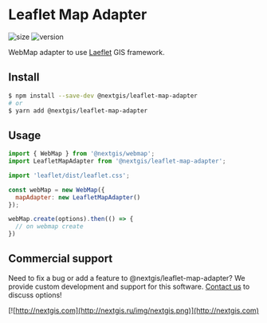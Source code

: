 # Leaflet Map Adapter

![size](https://img.shields.io/bundlephobia/minzip/@nextgis/leaflet-map-adapter) ![version](https://img.shields.io/npm/v/@nextgis/leaflet-map-adapter)

WebMap adapter to use [Laeflet](https://leafletjs.com/) GIS framework.

## Install

```bash
$ npm install --save-dev @nextgis/leaflet-map-adapter
# or
$ yarn add @nextgis/leaflet-map-adapter
```

## Usage

```javascript
import { WebMap } from '@nextgis/webmap';
import LeafletMapAdapter from '@nextgis/leaflet-map-adapter';

import 'leaflet/dist/leaflet.css';

const webMap = new WebMap({
  mapAdapter: new LeafletMapAdapter()
});

webMap.create(options).then(() => {
  // on webmap create
})
```

## Commercial support

Need to fix a bug or add a feature to @nextgis/leaflet-map-adapter? We provide custom development and support for this software. [Contact us](http://nextgis.com/contact/) to discuss options!

[![http://nextgis.com](http://nextgis.ru/img/nextgis.png)](http://nextgis.com)
